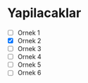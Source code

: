 # Yapilacaklar



- [ ] Ornek 1
- [x] Ornek 2
- [ ] Ornek 3
- [ ] Ornek 4
- [ ] Ornek 5
- [ ] Ornek 6
